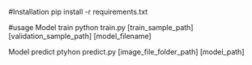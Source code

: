 #Installation
pip install -r requirements.txt

#usage
Model train
python train.py [train_sample_path] [validation_sample_path] [model_filename]

Model predict
ptyhon predict.py [image_file_folder_path] [model_path]
